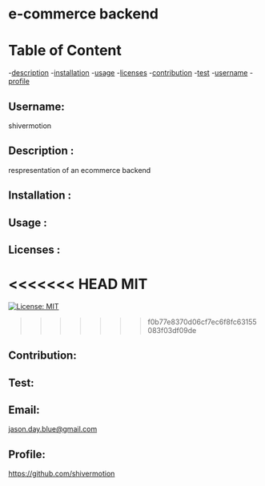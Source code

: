 
# e-commerce backend

# Table of Content
-[description](#description)
-[installation](#installation)
-[usage](#usage)
-[licenses](#licenses)
-[contribution](#contribution)
-[test](#test)
-[username](#username)
-[profile](#profile)

## Username:
shivermotion
## Description :
respresentation of an ecommerce backend
## Installation :

## Usage :

## Licenses :
<<<<<<< HEAD
MIT
=======

[![License: MIT](https://img.shields.io/badge/License-MIT-yellow.svg)](https://opensource.org/licenses/MIT)

>>>>>>> f0b77e8370d06cf7ec6f8fc63155083f03df09de
## Contribution:

## Test:

## Email:
jason.day.blue@gmail.com
## Profile:
https://github.com/shivermotion
